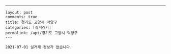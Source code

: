 ---
    layout: post
    comments: true
    title: 경기도 고양시 덕양구
    categories: [실거래가]
    permalink: /apt/경기도 고양시 덕양구
    ---

    2021-07-01 실거래 정보가 없습니다.

    